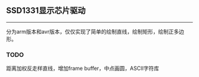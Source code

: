 ## SSD1331显示芯片驱动

***

分为arm版本和avr版本，仅仅实现了简单的绘制直线，绘制矩形，绘制正多边形。



### TODO

距离加权反走样直线，增加frame buffer，中点画圆，ASCII字符库
 

